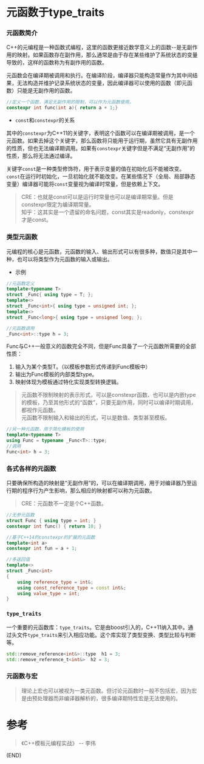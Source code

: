 # 元函数于type_traits      

### 元函数简介      

C++的元编程是一种函数式编程，这里的函数更接近数学意义上的函数--是无副作用的映射。如果函数存在副作用，那么通常是由于存在某些维护了系统状态的变量导致的，这样的函数称为有副作用的函数。      

元函数会在编译期被调用和执行。在编译阶段，编译器只能构造常量作为其中间结果，无法构造并维护记录系统状态的变量，因此编译器可以使用的函数（即元函数）只能是无副作用的函数。    


```CPP
//定义一个函数，满足无副作用的限制，可以作为元函数使用。    
constexpr int func(int a){ return a + 1;}
```  

- `const`和`constexpr`的关系    

其中的`constexpr`为C++11的关键字，表明这个函数可以在编译期被调用，是一个元函数。如果去掉这个关键字，那么函数将只能用于运行期，虽然它具有无副作用的性质，但也无法编译期调用。如果有`constexpr`关键字但是不满足“无副作用”的性质，那么将无法通过编译。    

关键字`const`是一种类型修饰符，用于表示变量的值在初始化后不能被改变。`const`在运行时初始化，一旦初始化就不能改变。在某些情况下（全局、局部静态变量）编译器可能将`const`变量视为编译时常量，但是依赖上下文。      

> CRE：也就是const可以是运行时常量也可以是编译期常量。但是constexpr限定为编译期常量。    
> 知乎：这其实是一个遗留的命名问题，const其实是readonly，constexpr才是const。      



### 类型元函数      

元编程的核心是元函数，元函数的输入、输出形式可以有很多种，数值只是其中一种，也可以将类型作为元函数的输入或输出。      

- 示例    

```CPP
//元函数定义  
template<typename T>
struct _Func{ using type = T; };
template<>
struct _Func<int>{ using type = unsigned int; };
template<>
struct _Func<long>{ using type = unsigned long; };

//元函数调用  
_Func<int>::type h = 3;

```

Func与C++一般意义的函数完全不同，但是Func具备了一个元函数所需要的全部性质：    
1. 输入为某个类型T。（以模板参数形式传递到Func模板中）    
2. 输出为Func模板的内部类型type。    
3. 映射体现为模板通过特化实现类型转换逻辑。    

> 元函数不限制映射的表示形式，可以是constexpr函数、也可以是内嵌type的模板，乃至其他形式的“函数”，只要无副作用，同时可以编译时期调用，都视作元函数。    
> 元函数不限制输入和输出的形式，可以是数值、类型甚至模板。    

```CPP
//另一种元函数，用于简化模板的使用    
template<typename T>
using Func = typename _Func<T>::type;
//调用  
Func<int> h = 3;
```  


### 各式各样的元函数      

只要确保所构造的映射是“无副作用”的，可以在编译期调用，用于对编译器乃至运行期的程序行为产生影响，那么相应的映射都可以称为元函数。    

> CRE：元函数不一定是个C++函数。    


```CPP
//无参元函数  
struct Func { using type = int; }
constexpr int func() { return 10; }
```

```CPP
//基于C++14的constexpr的扩展的元函数    
template<int a>
constexpr int fun = a + 1;
```  

```CPP
//多返回值  
template<>
struct _Func<int>
{
    using reference_type = int&;
    using const_reference_type = const int&;
    using value_type = int;
}
```

### `type_traits`      

一个重要的元函数库：`type_traits`。它是由boost引入的，C++11纳入其中。通过头文件`type_traits`来引入相应功能。这个库实现了类型变换、类型比较与判断等。    

```CPP
std::remove_reference<int&>::type  h1 = 3;
std::remove_reference_t<int&>  h2 = 3;
```

### 元函数与宏      

> 理论上宏也可以被视为一类元函数。但讨论元函数时一般不包括宏，因为宏是由预处理器而非编译器解析的，很多编译期特性宏是无法使用的。    



# 参考      

> 《C++模板元编程实战》 -- 李伟    



(END)      

